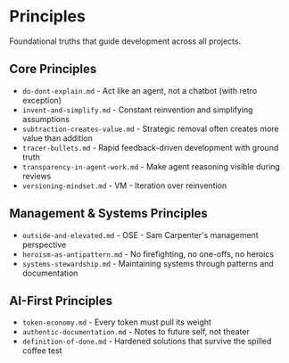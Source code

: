 # Principles

Foundational truths that guide development across all projects.

## Core Principles

- `do-dont-explain.md` - Act like an agent, not a chatbot (with retro exception)
- `invent-and-simplify.md` - Constant reinvention and simplifying assumptions
- `subtraction-creates-value.md` - Strategic removal often creates more value than addition
- `tracer-bullets.md` - Rapid feedback-driven development with ground truth
- `transparency-in-agent-work.md` - Make agent reasoning visible during reviews
- `versioning-mindset.md` - VM - Iteration over reinvention

## Management & Systems Principles

- `outside-and-elevated.md` - OSE - Sam Carpenter's management perspective
- `heroism-as-antipattern.md` - No firefighting, no one-offs, no heroics
- `systems-stewardship.md` - Maintaining systems through patterns and documentation

## AI-First Principles

- `token-economy.md` - Every token must pull its weight
- `authentic-documentation.md` - Notes to future self, not theater
- `definition-of-done.md` - Hardened solutions that survive the spilled coffee test
